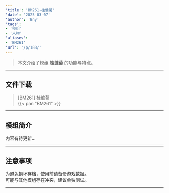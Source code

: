 ```yaml
---
'title': 'BM261-桂雏菊'
'date': '2025-03-07'
'author': 'Bny'
'tags':
- '模组'
- '人物'
'aliases':
- 'BM261'
'url': '/p/188/'
---
```


> 本文介绍了模组 **桂雏菊** 的功能与特点。

---

## 文件下载

> [BM261] 桂雏菊  
{{< pan "BM261" >}}  

---

## 模组简介

>  
内容有待更新...  

---

## 注意事项

>  
为避免损坏存档，使用前请备份游戏数据。  
可能与其他模组存在冲突，建议单独测试。  

---

